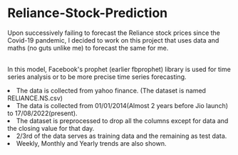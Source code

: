 # Reliance-Stock-Prediction
Upon successively failing to forecast the Reliance stock prices since the Covid-19 pandemic, I decided to work on this project that uses data and maths (no guts unlike me) to forecast the same for me. <br><br>

In this model, Facebook's prophet (earlier fbprophet) library is used for time series analysis or to be more precise time series forecasting.
<li> The data is collected from yahoo finance. (The dataset is named RELIANCE.NS.csv)
<li>The data is collected from 01/01/2014(Almost 2 years before Jio launch) to 17/08/2022(present).
<li>The dataset is preprocessed to drop all the columns except for data and the closing value for that day.
<li>2/3rd of the data serves as training data and the remaining as test data.
<li>Weekly, Monthly and Yearly trends are also shown.

